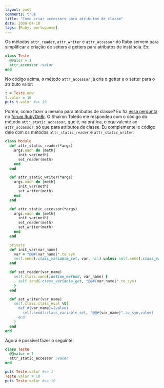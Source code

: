 ```yaml
---
layout: post
comments: true
title: "Como criar accessors para atributos de classe"
date: 2008-04-10
tags: [Ruby, portuguese]
---
```

Os métodos `attr_reader`, `attr_writer` e `attr_accessor` do Ruby servem para simplificar a criação de setters e getters para atributos de instância. Ex:

```ruby
class Teste
  @valor = 1
  attr_accessor :valor
end
```

No código acima, o método `attr_accessor` já cria o getter e o setter para o atributo valor:

```ruby
t = Teste.new
t.valor = 10
puts t.valor #=> 10
```

Porém, como fazer o mesmo para atributos de classe? Eu fiz [essa pergunta](http://forum.rubyonbr.org/forums/1/topics/2910) no [forum RubyOnBr](http://forum.rubyonbr.org). O Shairon Toledo me respondeu com o código do método `attr_static_accessor`, que é, na prática, o equivalente ao `attr_accessor`, só que para atributos de classe. Eu complementei o código dele com os métodos `attr_static_reader` e `attr_static_writer`:

```ruby
class Module
  def attr_static_reader(*args)
    args.each do |meth|
      init_var(meth)
      set_reader(meth)
    end
  end

  def attr_static_writer(*args)
    args.each do |meth|
      init_var(meth)
      set_writer(meth)
    end
  end

  def attr_static_accessor(*args)
    args.each do |meth|
      init_var(meth)
      set_reader(meth)
      set_writer(meth)
    end
  end

  private
  def init_var(var_name)
    var = "@@#{var_name}".to_sym
    self.send(:class_variable_set, var, nil) unless self.send(:class_variable_defined?, var)
  end

  def set_reader(var_name)
    self.class.send(:define_method, var_name) {
      self.send(:class_variable_get, "@@#{var_name}".to_sym)
    }
  end

  def set_writer(var_name)
    self.class.class_eval %Q{
      def #{var_name}=(value)
        self.send(:class_variable_set, "@@#{var_name}".to_sym,value)
      end
    }
  end
end
```

Agora é possível fazer o seguinte:

```ruby
class Teste
  @@valor = 1
  attr_static_accessor :valor
end

puts Teste.valor #=> 1
Teste.valor = 10
puts Teste.valor #=> 10
```
